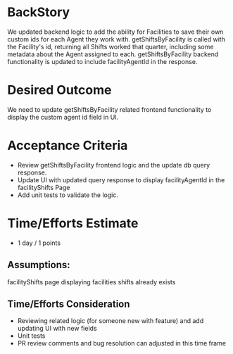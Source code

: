 # BackStory
We updated backend logic to add the ability for Facilities to save their own custom ids for each Agent they work with. getShiftsByFacility is called with the Facility's id, returning all Shifts worked that quarter, including some metadata about the Agent assigned to each. getShiftsByFacility backend functionality is updated to include facilityAgentId in the response.

# Desired Outcome
We need to update getShiftsByFacility related frontend functionality to display the custom agent id field in UI.

# Acceptance Criteria
- Review getShiftsByFacility frontend logic and the update db query response.
- Update UI with updated query response to display facilityAgentId in the facilityShifts Page
- Add unit tests to validate the logic.

# Time/Efforts Estimate
- 1 day / 1 points

## Assumptions:
facilityShifts page displaying facilities shifts already exists

## Time/Efforts Consideration
- Reviewing related logic (for someone new with feature) and add updating UI with new fields
- Unit tests
- PR review comments and bug resolution can adjusted in this time frame
